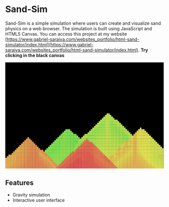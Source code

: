 # Sand-Sim

Sand-Sim is a simple simulation where users can create and visualize sand physics on a web browser. The simulation is built using JavaScript and HTML5 Canvas.
You can access this project at my website [https://www.gabriel-saraiva.com/websites_portfolio/html-sand-simulator/index.html](https://www.gabriel-saraiva.com/websites_portfolio/html-sand-simulator/index.html). **Try clicking in the black canvas**

![Alt text](./readme_files/demo.png)

## Features

- Gravity simulation
- Interactive user interface

